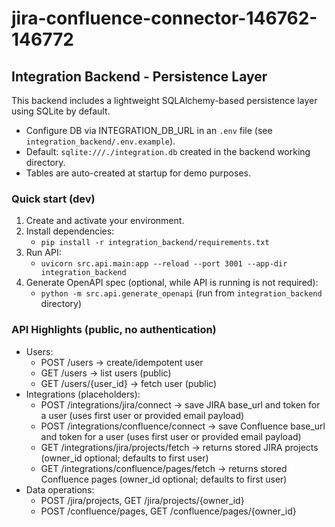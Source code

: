 # jira-confluence-connector-146762-146772

## Integration Backend - Persistence Layer

This backend includes a lightweight SQLAlchemy-based persistence layer using SQLite by default.
- Configure DB via INTEGRATION_DB_URL in an `.env` file (see `integration_backend/.env.example`).
- Default: `sqlite:///./integration.db` created in the backend working directory.
- Tables are auto-created at startup for demo purposes.

### Quick start (dev)
1. Create and activate your environment.
2. Install dependencies:
   - `pip install -r integration_backend/requirements.txt`
3. Run API:
   - `uvicorn src.api.main:app --reload --port 3001 --app-dir integration_backend`
4. Generate OpenAPI spec (optional, while API is running is not required):
   - `python -m src.api.generate_openapi` (run from `integration_backend` directory)

### API Highlights (public, no authentication)
- Users:
  - POST /users -> create/idempotent user
  - GET /users -> list users (public)
  - GET /users/{user_id} -> fetch user (public)
- Integrations (placeholders):
  - POST /integrations/jira/connect -> save JIRA base_url and token for a user (uses first user or provided email payload)
  - POST /integrations/confluence/connect -> save Confluence base_url and token for a user (uses first user or provided email payload)
  - GET /integrations/jira/projects/fetch -> returns stored JIRA projects (owner_id optional; defaults to first user)
   - GET /integrations/confluence/pages/fetch -> returns stored Confluence pages (owner_id optional; defaults to first user)
- Data operations:
  - POST /jira/projects, GET /jira/projects/{owner_id}
  - POST /confluence/pages, GET /confluence/pages/{owner_id}